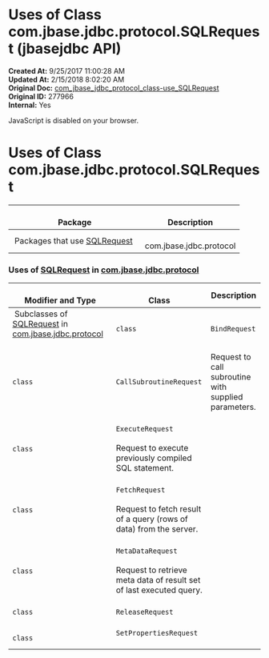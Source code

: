 # Uses of Class com.jbase.jdbc.protocol.SQLRequest (jbasejdbc   API)

**Created At:** 9/25/2017 11:00:28 AM  
**Updated At:** 2/15/2018 8:02:20 AM  
**Original Doc:** [com_jbase_jdbc_protocol_class-use_SQLRequest](https://docs.jbase.com/39241-class-use/com_jbase_jdbc_protocol_class-use_SQLRequest)  
**Original ID:** 277966  
**Internal:** Yes  

<!--<br>    try {<br>        if (location.href.indexOf('is-external=true') == -1) {<br>            parent.document.title="Uses of Class com.jbase.jdbc.protocol.SQLRequest (jbasejdbc   API)";<br>        }<br>    }<br>    catch(err) {<br>    }<br>//-->
JavaScript is disabled on your browser.



<!--<br>  allClassesLink = document.getElementById("allclasses\_navbar\_top");<br>  if(window==top) {<br>    allClassesLink.style.display = "block";<br>  }<br>  else {<br>    allClassesLink.style.display = "none";<br>  }<br>  //-->

# Uses of Class com.jbase.jdbc.protocol.SQLRequest

| <br>Package<br> | <br>Description<br> |
| --- | --- |
 Packages that use [SQLRequest](./../../sqlrequest-%28jbasejdbc---api%29 "class in com.jbase.jdbc.protocol")  | <br>com.jbase.jdbc.protocol<br> | <br><br> |








### Uses of [SQLRequest](./../../sqlrequest-%28jbasejdbc---api%29 "class in com.jbase.jdbc.protocol") in [com.jbase.jdbc.protocol](./../../com.jbase.jdbc.protocol-%28jbasejdbc---api%29)


| <br>Modifier and Type<br> | <br>Class<br> | Description<br> |
| --- | --- | --- |
 Subclasses of [SQLRequest](./../../sqlrequest-%28jbasejdbc---api%29 "class in com.jbase.jdbc.protocol") in [com.jbase.jdbc.protocol](./../../com.jbase.jdbc.protocol-%28jbasejdbc---api%29)  | <br>`class `<br> | <br>`BindRequest`<br> | <br>Request to bind parameters to previously precompiled (or prepared) SQL statement.<br> |
| <br>`class `<br> | <br>`CallSubroutineRequest`<br> | <br>Request to call subroutine with supplied parameters.<br> |
| <br>`class `<br> | <br>`ExecuteRequest`<br><br>Request to execute previously compiled SQL statement.<br> | <br> |
| <br>`class `<br> | <br>`FetchRequest`<br><br>Request to fetch result of a query (rows of data) from the server.<br> | <br> |
| <br>`class `<br> | <br>`MetaDataRequest`<br><br>Request to retrieve meta data of result set of last executed query.<br> | <br> |
| <br>`class `<br> | <br>`ReleaseRequest`<br> | <br> |
| <br>`class `<br> | <br>`SetPropertiesRequest`<br><br> | <br> |


